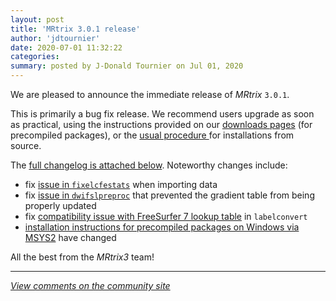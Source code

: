 ```yaml
---
layout: post
title: 'MRtrix 3.0.1 release'
author: 'jdtournier'
date: 2020-07-01 11:32:22
categories:
summary: posted by J-Donald Tournier on Jul 01, 2020
---
```

We are pleased to announce the immediate release of *MRtrix* `3.0.1`. 

This is primarily a bug fix release. We recommend users upgrade as soon as practical, using the instructions provided on our [downloads pages](https://www.mrtrix.org/download/) (for precompiled packages), or the [usual procedure ](https://mrtrix.readthedocs.io/en/3.0.0/installation/build_from_source.html#keeping-mrtrix3-up-to-date) for installations from source. 

The [full changelog is attached below](https://community.mrtrix.org/t/mrtrix-3-0-1-release/3854/2?u=jdtournier). Noteworthy changes include:
- fix [issue in `fixelcfestats`](https://github.com/MRtrix3/mrtrix3/pull/2057) when importing data
- fix [issue in `dwifslpreproc`](https://github.com/MRtrix3/mrtrix3/pull/2067) that prevented the gradient table from being properly updated
- fix [compatibility issue with FreeSurfer 7 lookup table](https://github.com/MRtrix3/mrtrix3/pull/2076) in `labelconvert`
- [installation instructions for precompiled packages on Windows via MSYS2](https://www.mrtrix.org/download/windows-msys2/) have changed

All the best from the *MRtrix3* team!

---

*[View comments on the community site](https://community.mrtrix.org/t/3854)*

            
